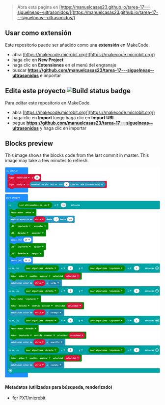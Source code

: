 
> Abra esta pagina en [https://manuelcasas23.github.io/tarea-17---siguelneas--ultrasonidos/](https://manuelcasas23.github.io/tarea-17---siguelneas--ultrasonidos/)

## Usar como extensión

Este repositorio puede ser añadido como una **extensión** en MakeCode.

* abra [https://makecode.microbit.org/](https://makecode.microbit.org/)
* haga clic en **New Project**
* haga clic en **Extensiones** en el menú del engranaje
* buscar **https://github.com/manuelcasas23/tarea-17---siguelneas--ultrasonidos** e importar

## Edita este proyecto ![Build status badge](https://github.com/manuelcasas23/tarea-17---siguelneas--ultrasonidos/workflows/MakeCode/badge.svg)

Para editar este repositorio en MakeCode.

* abra [https://makecode.microbit.org/](https://makecode.microbit.org/)
* haga clic en **Import** luego haga clic en **Import URL**
* pegue **https://github.com/manuelcasas23/tarea-17---siguelneas--ultrasonidos** y haga clic en importar

## Blocks preview

This image shows the blocks code from the last commit in master.
This image may take a few minutes to refresh.

![A rendered view of the blocks](https://github.com/manuelcasas23/tarea-17---siguelneas--ultrasonidos/raw/master/.github/makecode/blocks.png)

#### Metadatos (utilizados para búsqueda, renderizado)

* for PXT/microbit
<script src="https://makecode.com/gh-pages-embed.js"></script><script>makeCodeRender("{{ site.makecode.home_url }}", "{{ site.github.owner_name }}/{{ site.github.repository_name }}");</script>
